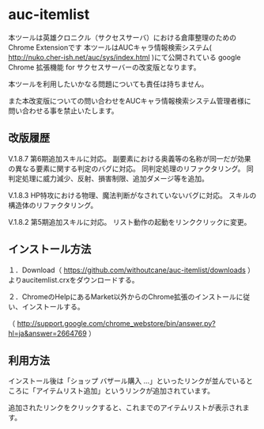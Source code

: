 auc-itemlist
=============

本ツールは英雄クロニクル（サクセスサーバ）における倉庫整理のためのChrome Extensionです
本ツールはAUCキャラ情報検索システム( http://nuko.cher-ish.net/auc/sys/index.html )にて公開されている
google Chrome 拡張機能 for サクセスサーバーの改変版となります。

本ツールを利用したいかなる問題についても責任は持ちません。

また本改変版についての問い合わせをAUCキャラ情報検索システム管理者様に問い合わせる事を禁止いたします。

改版履歴
--------
V.1.8.7 第6期追加スキルに対応。
副要素における奥義等の名称が同一だが効果の異なる要素に関する判定のバグに対応。
同判定処理のリファクタリング。
同判定処理に威力減少、反射、損害制限、追加ダメージ等を追加。

V.1.8.3 HP特攻における物理、魔法判断がなされていないバグに対応。
スキルの構造体のリファクタリング。

V.1.8.2 第5期追加スキルに対応。
リスト動作の起動をリンククリックに変更。

インストール方法
---------
１．Download（ https://github.com/withoutcane/auc-itemlist/downloads ） よりaucitemlist.crxをダウンロードする。

２．ChromeのHelpにあるMarket以外からのChrome拡張のインストールに従い、インストールする。

（ http://support.google.com/chrome_webstore/bin/answer.py?hl=ja&answer=2664769 ）


利用方法
---------
インストール後は「ショップ バザール購入 …」といったリンクが並んでいるところに「アイテムリスト追加」というリンクが追加されています。

追加されたリンクをクリックすると、これまでのアイテムリストが表示されます。
